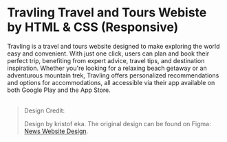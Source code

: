 # Travling Travel and Tours Webiste by HTML & CSS (Responsive)

Travling is a travel and tours website designed to make exploring the world easy and convenient. With just one click, users can plan and book their perfect trip, benefiting from expert advice, travel tips, and destination inspiration. Whether you're looking for a relaxing beach getaway or an adventurous mountain trek, Travling offers personalized recommendations and options for accommodations, all accessible via their app available on both Google Play and the App Store.
<br>
<br>

> Design Credit:
>
> Design by kristof eka. The original design can be found on Figma: [News Website Design](https://www.figma.com/community/file/1161298959495777934/travling-travel-website-landing-page).
